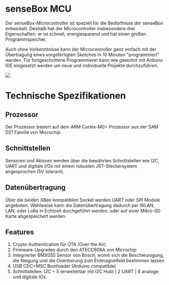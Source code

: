 # senseBox MCU

Der senseBox-Microcontroller ist speziell für die Bedürfnisse der senseBox entwickelt. Deshalb hat der Microcontroller insbesondere drei Eigenschaften: er ist schnell, energiesparend und hat einen großen Programmspeicher.

Auch ohne Vorkenntnisse kann der Microcontroller ganz einfach mit der Übertragung eines vorgefertigten Sketches in 10 Minuten "programmiert" werden. Für fortgeschrittene Programmierer kann wie gewohnt mit Arduino IDE eingesetzt werden um neue und individuelle Projekte durchzuführen.

![](https://raw.githubusercontent.com/sensebox/books-v2/home/pictures/mcu%20v2%20top.png?token=AUIA51aG04ZIOY0mXSxjP60bJdSe79uYks5a_DzOwA%3D%3D)

# Technische Spezifikationen

## Prozessor
Der Prozessor basiert auf dem ARM Cortex-M0+ Prozessor aus der SAM D21 Familie von Microchip.

## Schnittstellen
Sensoren und Aktoren werden über die bewährten Schnittstellen wie I2C, UART und digitale I/Os mit einem robusten JST-Steckersystem angesprochen (5V tolerant). 

## Datenübertragung
Über die beiden XBee kompatiblen Sockel werden UART oder SPI Module angeboten. Wahlweise kann die Datenübertragung dadurch per WLAN, LAN, oder LoRa in Echtzeit durchgeführt werden, oder auf einer Mikro-SD Karte abgespeichert werden.  

## Features
1. Crypto Authentication für OTA (Over the Air) 
2. Firmware-Upgrades durch den ATECC608A von Microchip
3. Integrierter BMX055 Sensor von Bosch, womit sich die Beschleunigung, die Neigung und die Orientierung zum Erdmagnetfeld bestimmen lassen
4. USB CDC+MSC Bootloader (Arduino compatible)
5. Schnittstellen: I2C = 5 (erweiterbar mit I2C Hub) | 2 UART | 6 analoge und digitale IOs



